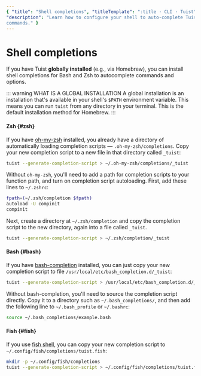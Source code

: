 ```yaml
---
{ "title": "Shell completions", "titleTemplate": ":title · CLI · Tuist",
"description": "Learn how to configure your shell to auto-complete Tuist
commands." }
---
```

# Shell completions

If you have Tuist **globally installed** (e.g., via Homebrew), you can install
shell completions for Bash and Zsh to autocomplete commands and options.

::: warning WHAT IS A GLOBAL INSTALLATION A global installation is an
installation that's available in your shell's `$PATH` environment variable. This
means you can run `tuist` from any directory in your terminal. This is the
default installation method for Homebrew. :::

#### Zsh {#zsh}

If you have [oh-my-zsh](https://ohmyz.sh/) installed, you already have a
directory of automatically loading completion scripts —
`.oh-my-zsh/completions`. Copy your new completion script to a new file in that
directory called `_tuist`:

```bash
tuist --generate-completion-script > ~/.oh-my-zsh/completions/_tuist
```

Without `oh-my-zsh`, you'll need to add a path for completion scripts to your
function path, and turn on completion script autoloading. First, add these lines
to `~/.zshrc`:

```bash
fpath=(~/.zsh/completion $fpath)
autoload -U compinit
compinit
```

Next, create a directory at `~/.zsh/completion` and copy the completion script
to the new directory, again into a file called `_tuist`.

```bash
tuist --generate-completion-script > ~/.zsh/completion/_tuist
```

#### Bash {#bash}

If you have [bash-completion](https://github.com/scop/bash-completion)
installed, you can just copy your new completion script to file
`/usr/local/etc/bash_completion.d/_tuist`:

```bash
tuist --generate-completion-script > /usr/local/etc/bash_completion.d/_tuist
```

Without bash-completion, you'll need to source the completion script directly.
Copy it to a directory such as `~/.bash_completions/`, and then add the
following line to `~/.bash_profile` or `~/.bashrc`:

```bash
source ~/.bash_completions/example.bash
```

#### Fish {#fish}

If you use [fish shell](https://fishshell.com), you can copy your new completion
script to `~/.config/fish/completions/tuist.fish`:

```bash
mkdir -p ~/.config/fish/completions
tuist --generate-completion-script > ~/.config/fish/completions/tuist.fish
```
